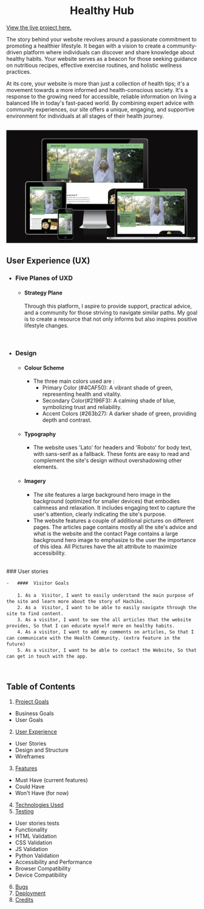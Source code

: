 <h1 align="center"><a name="top">Healthy Hub</a></h1>

[View the live project here.](https://raneem-yad.github.io/project-portfolio-1/)

The story behind your website revolves around a passionate commitment to promoting a healthier lifestyle. It began with a vision to create a community-driven platform where individuals can discover and share knowledge about healthy habits. Your website serves as a beacon for those seeking guidance on nutritious recipes, effective exercise routines, and holistic wellness practices.

At its core, your website is more than just a collection of health tips; it's a movement towards a more informed and health-conscious society. It's a response to the growing need for accessible, reliable information on living a balanced life in today's fast-paced world. By combining expert advice with community experiences, our site offers a unique, engaging, and supportive environment for individuals at all stages of their health journey.


<h2 align="center"><img src="./assets/images/readme/website-preview.png" alt="The Story of Hachiko Webpage on multiple devices"></h2>

## User Experience (UX)

*   ### Five Planes of UXD
    -   #### Strategy Plane
        Through this platform, I aspire to provide support, practical advice, and a community for those striving to navigate similar paths. My goal is to create a resource that not only informs but also inspires positive lifestyle changes.

<br>

*   ### <a name="design">Design</a>
  
    -   #### Colour Scheme
        -   The three main colors used are :
            - Primary Color (#4CAF50): A vibrant shade of green, representing health and vitality.
            - Secondary Color(#2196F3): A calming shade of blue, symbolizing trust and reliability.
            - Accent Colors (#263b27): A darker shade of green, providing depth and contrast.


    -   #### Typography
        -   The website uses 'Lato' for headers and 'Roboto' for body text, with sans-serif as a fallback. These fonts are easy to read and complement the site's design without overshadowing other elements.

  
    -   #### Imagery
        -   The site features a large background hero image in the background (optimized for smaller devices) that embodies calmness and relaxation. It includes engaging text to capture the user's attention, clearly indicating the site's purpose.
        -   The website features a couple of additional pictures on different pages. The articles page contains mostly all the site's advice and what is the website and the contact Page contains a large background hero image to emphasize to the user the importance of this idea. All Pictures have the alt attribute to maximize accessibility.
  
   

<br>
 ### User stories

    -   ####  Visitor Goals

        1. As a  Visitor, I want to easily understand the main purpose of the site and learn more about the story of Hachiko.
        2. As a  Visitor, I want to be able to easily navigate through the site to find content.
        3. As a visitor, I want to see the all articles that the website provides, So that I can educate myself more on healthy habits.
        4. As a visitor, I want to add my comments on articles, So that I can communicate with the Health Community. (extra feature in the future)
        5. As a visitor, I want to be able to contact the Website, So that can get in touch with the app.


<br>



## Table of Contents
1. [Project Goals](#project-goals)
- Business Goals
- User Goals
2. [User Experience](#user-experience)
- User Stories
- Design and Structure
- Wireframes
3. [Features](#features)
- Must Have (current features)
- Could Have
- Won't Have (for now)
4. [Technologies Used](#technologies-used)
5. [Testing](#testing)
- User stories tests
- Functionality
- HTML Validation
- CSS Validation
- JS Validation
- Python Validation
- Accessibility and Performance
- Browser Compatibility
- Device Compatibility
6. [Bugs](#bugs)
7. [Deployment](#deployment)
8. [Credits](#credits)
